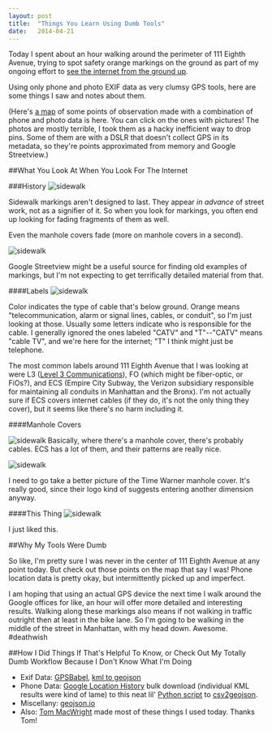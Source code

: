 ```yaml
---
layout: post
title:  "Things You Learn Using Dumb Tools"
date:   2014-04-21
---
```


Today I spent about an hour walking around the perimeter of 111 Eighth Avenue, trying to spot safety orange markings on the ground as part of my ongoing effort to [see the internet from the ground up](http://irl.so/2014/04/03/notes.html). 

Using only phone and photo EXIF data as very clumsy GPS tools, here are some things I saw and notes about them. 

(Here's [a map](irl.so/groundtruth) of some points of observation made with a combination of phone and photo data is here. You can click on the ones with pictures! The photos are mostly terrible, I took them as a hacky inefficient way to drop pins. Some of them are with a DSLR that doesn't collect GPS in its metadata, so they're points approximated from memory and Google Streetview.)

##What You Look At When You Look For The Internet

###History
![sidewalk](http://irl.so/img/20140421/DSC_0003.jpg)

Sidewalk markings aren't designed to last. They appear *in advance* of street work, not as a signifier of it. So when you look for markings, you often end up looking for fading fragments of them as well. 

Even the manhole covers fade (more on manhole covers in a second). 

![sidewalk](http://irl.so/img/20140421/DSC_0017.jpg)

Google Streetview might be a useful source for finding old examples of markings, but I'm not expecting to get terrifically detailed material from that. 

####Labels
![sidewalk](http://irl.so/img/20140421/DSC_0005.jpg)

Color indicates the type of cable that's below ground. Orange means "telecommunication, alarm or signal lines, cables, or conduit", so I'm just looking at those. Usually some letters indicate who is responsible for the cable. I generally ignored the ones labeled "CATV" and "T"--"CATV" means "cable TV", and we're here for the internet; "T" I think might just be telephone. 

The most common labels around 111 Eighth Avenue that I was looking at were L3 ([Level 3 Communications](http://www.level3.com/)), FO (which might be fiber-optic, or FiOs?), and ECS (Empire City Subway, the Verizon subsidiary responsible for maintaining all conduits in Manhattan and the Bronx). I'm not actually sure if ECS covers internet cables (if they do, it's not the only thing they cover), but it seems like there's no harm including it.

####Manhole Covers

![sidewalk](http://irl.so/img/20140421/IMG_20140421_105455.jpg)
Basically, where there's a manhole cover, there's probably cables. ECS has a lot of them, and their patterns are really nice. 

![sidewalk](http://irl.so/img/20140421/IMG_20140421_104021.jpg)

I need to go take a better picture of the Time Warner manhole cover. It's really good, since their logo kind of suggests entering another dimension anyway.

####This Thing
![sidewalk](http://irl.so/img/20140421/DSC_0018.jpg)

I just liked this. 

##Why My Tools Were Dumb

So like, I'm pretty sure I was never in the center of 111 Eighth Avenue at any point today. But check out those points on the map that say I was! Phone location data is pretty okay, but intermittently picked up and imperfect. 

I am hoping that using an actual GPS device the next time I walk around the Google offices for like, an hour will offer more detailed and interesting results. Walking along these markings also means if not walking in traffic outright then at least in the bike lane. So I'm going to be walking in the middle of the street in Manhattan, with my head down. Awesome. #deathwish

##How I Did Things If That's Helpful To Know, or Check Out My Totally Dumb Workflow Because I Don't Know What I'm Doing

* Exif Data: [GPSBabel](http://www.gpsbabel.org/), [kml to geojson](http://mapbox.github.io/togeojson/)
* Phone Data: [Google Location History](http://maps.google.com/locationhistory) bulk download (individual KML results were kind of lame) to this neat lil' [Python script](https://github.com/Scarygami/location-history-json-converter/blob/master/location_history_json_converter.py) to [csv2geojson](https://www.npmjs.org/package/csv2geojson). 
* Miscellany: [geojson.io](http://geojson.io)
* Also: [Tom MacWright](http://www.macwright.org/) made most of these things I used today. Thanks Tom!